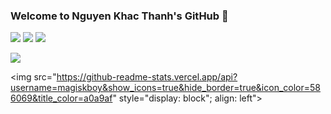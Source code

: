 <div>
  
  ### Welcome to Nguyen Khac Thanh's GitHub 👋

  ![](https://img.shields.io/badge/-Linux-e8a83a?style=flat-square&logo=Linux&logoColor=fff)
  ![](https://img.shields.io/badge/-Python-0a74c4?style=flat-square&logo=Python&logoColor=fff)
  ![](https://img.shields.io/badge/-Javascript-e5cd0c?style=flat-square&logo=Javascript&logoColor=fff)
  
</div>

<div>
  <img src="https://github-readme-stats.vercel.app/api/top-langs/?username=magiskboy&langs_count=10&&hide_border=true&title_color=a0a9af&layout=compact&hide=jupyter%20notebook,matlab,css" style="display: block; align: right">
  
  <img src="https://github-readme-stats.vercel.app/api?username=magiskboy&show_icons=true&hide_border=true&icon_color=586069&title_color=a0a9af" style="display: block"; align: left">
</div>
